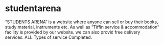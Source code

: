 # studentarena
“STUDENTS ARENA” is a website where anyone can sell or buy their books, study material, instruments etc. As well as “Tiffin service &amp; accommodation” facility is provided by our website.
we can also provid free delivery services.
ALL Types of service Completed.

